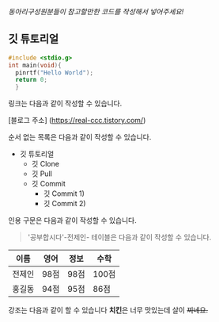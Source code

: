 *동아리구성원분들이 참고할만한 코드를 작성해서 넣어주세요!*

## 깃 튜토리얼

```c
#include <stdio.g>
int main(void){
  pinrtf("Hello World");
  return 0;
  }
```

링크는 다음과 같이 작성할 수 있습니다.

[블로그 주소] (https://real-ccc.tistory.com/)



순서 없는 목록은 다음과 같이 작성할 수 있습니다.

* 깃 튜토리얼
  * 깃 Clone
  * 깃 Pull
  * 깃 Commit
    * 깃 Commit 1)
    * 깃 Commit 2)
    
인용 구문은 다음과 같이 작성할 수 있습니다.


> '공부합시다'-전제인-
테이블은 다음과 같이 작성할 수 있습니다.

이름|영어|정보|수학
---|---|---|---|
전제인|98점|98점|100점|
홍길동|94점|95점|86점|

강조는 다음과 같이 할 수 있습니다
**치킨**은 너무 맛있는데 살이 ~~찌네요.~~
